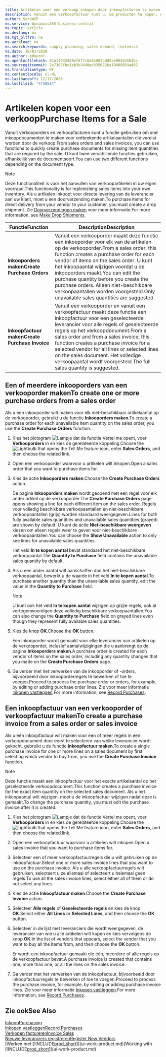 ```yaml
---
title: Artikelen voor een verkoop inkopen door inkoopfacturen te maken | Microsoft Docs
description: Vanuit een verkoopfactuur kunt u, om producten te kopen, een inkoopfactuur maken voor een leverancier.
author: SorenGP
ms.service: dynamics365-business-central
ms.topic: article
ms.devlang: na
ms.tgt_pltfrm: na
ms.workload: na
ms.search.keywords: supply planning, sales demand, replenish
ms.date: 10/01/2020
ms.author: edupont
ms.openlocfilehash: 44a11933488ef6f7c6a8b007bdd9ae9049a5b3bc
ms.sourcegitcommit: 2e7307fbe1eb3b34d0ad9356226a19409054a402
ms.translationtype: HT
ms.contentlocale: nl-NL
ms.lasthandoff: 12/17/2020
ms.locfileid: "4758514"
---
```

# <a name="purchase-items-for-a-sale"></a><span data-ttu-id="9e863-103">Artikelen kopen voor een verkoop</span><span class="sxs-lookup"><span data-stu-id="9e863-103">Purchase Items for a Sale</span></span>
<span data-ttu-id="9e863-104">Vanuit verkooporders en verkoopfacturen kunt u functie gebruiken om snel inkoopdocumenten te maken voor ontbrekende artikelaantallen die vereist worden door de verkoop.</span><span class="sxs-lookup"><span data-stu-id="9e863-104">From sales orders and sales invoices, you can use functions to quickly create purchase documents for missing item quantities that are required by the sale.</span></span> <span data-ttu-id="9e863-105">U kunt twee verschillende functies gebruiken, afhankelijk van de documentsoort.</span><span class="sxs-lookup"><span data-stu-id="9e863-105">You can use two different functions depending on the document type.</span></span>

> [!Note]
> <span data-ttu-id="9e863-106">Deze functionaliteit is voor het aanvullen van verkoopartikelen in uw eigen voorraad.</span><span class="sxs-lookup"><span data-stu-id="9e863-106">This functionality is for replenishing sales items into your own inventory.</span></span> <span data-ttu-id="9e863-107">Als u artikelen inkoopt voor directe levering van de leverancier aan uw klant, moet u een doorverzending maken.</span><span class="sxs-lookup"><span data-stu-id="9e863-107">To purchase items for direct delivery from your vendor to your customer, you must create a drop shipment.</span></span> <span data-ttu-id="9e863-108">Zie [Doorverzendingen maken](sales-how-drop-shipment.md) voor meer informatie.</span><span class="sxs-lookup"><span data-stu-id="9e863-108">For more information, see [Make Drop Shipments](sales-how-drop-shipment.md).</span></span>   

|<span data-ttu-id="9e863-109">Functie</span><span class="sxs-lookup"><span data-stu-id="9e863-109">Function</span></span>|<span data-ttu-id="9e863-110">Description</span><span class="sxs-lookup"><span data-stu-id="9e863-110">Description</span></span>|
|--------|-----------|
|<span data-ttu-id="9e863-111">**Inkooporders maken**</span><span class="sxs-lookup"><span data-stu-id="9e863-111">**Create Purchase Orders**</span></span>|<span data-ttu-id="9e863-112">Vanuit een verkooporder maakt deze functie een inkooporder voor elk van de artikelen op de verkooporder.</span><span class="sxs-lookup"><span data-stu-id="9e863-112">From a sales order, this function creates a purchase order for each vendor of items on the sales order.</span></span> <span data-ttu-id="9e863-113">U kunt het inkoopaantal wijzigen voordat u de inkooporders maakt.</span><span class="sxs-lookup"><span data-stu-id="9e863-113">You can edit the purchase quantity before you create the purchase orders.</span></span> <span data-ttu-id="9e863-114">Alleen niet-beschikbare verkoopaantallen worden voorgesteld.</span><span class="sxs-lookup"><span data-stu-id="9e863-114">Only unavailable sales quantities are suggested.</span></span>
|<span data-ttu-id="9e863-115">**Inkoopfactuur maken**</span><span class="sxs-lookup"><span data-stu-id="9e863-115">**Create Purchase Invoice**</span></span>|<span data-ttu-id="9e863-116">Vanuit een verkooporder en vanuit een verkoopfactuur maakt deze functie een inkoopfactuur voor een geselecteerde leverancier voor alle regels of geselecteerde regels op het verkoopdocument.</span><span class="sxs-lookup"><span data-stu-id="9e863-116">From a sales order and from a sales invoice, this function creates a purchase invoice for a selected vendor for all lines or selected lines on the sales document.</span></span> <span data-ttu-id="9e863-117">Het volledige verkoopaantal wordt voorgesteld.</span><span class="sxs-lookup"><span data-stu-id="9e863-117">The full sales quantity is suggested.</span></span>|

## <a name="to-create-one-or-more-purchase-orders-from-a-sales-order"></a><span data-ttu-id="9e863-118">Een of meerdere inkooporders van een verkooporder maken</span><span class="sxs-lookup"><span data-stu-id="9e863-118">To create one or more purchase orders from a sales order</span></span>
<span data-ttu-id="9e863-119">Als u een inkooporder wilt maken voor elk niet-beschikbaar artikelaantal op de verkooporder, gebruikt u de functie **Inkooporders maken**.</span><span class="sxs-lookup"><span data-stu-id="9e863-119">To create a purchase order for each unavailable item quantity on the sales order, you use the **Create Purchase Orders** function.</span></span>

1. <span data-ttu-id="9e863-120">Kies het pictogram ![Lampje dat de functie Vertel me opent](media/ui-search/search_small.png "Vertel me wat u wilt doen"), voer **Verkooporders** in en kies de gerelateerde koppeling.</span><span class="sxs-lookup"><span data-stu-id="9e863-120">Choose the ![Lightbulb that opens the Tell Me feature](media/ui-search/search_small.png "Tell me what you want to do") icon, enter **Sales Orders**, and then choose the related link.</span></span>
2. <span data-ttu-id="9e863-121">Open een verkooporder waarvoor u artikelen wilt inkopen.</span><span class="sxs-lookup"><span data-stu-id="9e863-121">Open a sales order that you want to purchase items for.</span></span>
3. <span data-ttu-id="9e863-122">Kies de actie **Inkooporders maken**.</span><span class="sxs-lookup"><span data-stu-id="9e863-122">Choose the **Create Purchase Orders** action.</span></span>

    <span data-ttu-id="9e863-123">De pagina **Inkooporders maken** wordt geopend met een regel voor elk ander artikel op de verkooporder.</span><span class="sxs-lookup"><span data-stu-id="9e863-123">The **Create Purchase Orders** page opens showing a line for each different item on the sales order.</span></span> <span data-ttu-id="9e863-124">Regels voor volledig beschikbare verkoopaantallen en niet-beschikbare verkoopaantallen (grijs) worden standaard weergegeven.</span><span class="sxs-lookup"><span data-stu-id="9e863-124">Lines for both fully available sales quantities and unavailable sales quantities (grayed) are shown by default.</span></span> <span data-ttu-id="9e863-125">U kunt de actie **Niet-beschikbare weergeven** kiezen om alleen regels weer te geven voor niet-beschikbare verkoopaantallen.</span><span class="sxs-lookup"><span data-stu-id="9e863-125">You can choose the **Show Unavailable** action to only see lines for unavailable sales quantities.</span></span>

    <span data-ttu-id="9e863-126">Het veld **In te kopen aantal** bevat standaard het niet-beschikbare verkoopaantal.</span><span class="sxs-lookup"><span data-stu-id="9e863-126">The **Quantity to Purchase** field contains the unavailable sales quantity by default.</span></span>
4. <span data-ttu-id="9e863-127">Als u een ander aantal wilt aanschaffen dan het niet-beschikbare verkoopaantal, bewerkt u de waarde in het veld **In te kopen aantal**.</span><span class="sxs-lookup"><span data-stu-id="9e863-127">To purchase another quantity than the unavailable sales quantity, edit the value in the **Quantity to Purchase** field.</span></span>

    > [!NOTE]  
    >   <span data-ttu-id="9e863-128">U kunt ook het veld **In te kopen aantal** wijzigen op grijze regels, ook al vertegenwoordigen deze volledig beschikbare verkoopaantallen.</span><span class="sxs-lookup"><span data-stu-id="9e863-128">You can also change the **Quantity to Purchase** field on grayed lines even though they represent fully available sales quantities.</span></span>
5. <span data-ttu-id="9e863-129">Kies de knop **OK**.</span><span class="sxs-lookup"><span data-stu-id="9e863-129">Choose the **OK** button.</span></span>

    <span data-ttu-id="9e863-130">Een inkooporder wordt gemaakt voor elke leverancier van artikelen op de verkooporder, inclusief aantalwijzigingen die u aanbrengt op de pagina **Inkooporders maken**.</span><span class="sxs-lookup"><span data-stu-id="9e863-130">A purchase order is created for each vendor of items on the sales order, including any quantity changes that you made on the **Create Purchase Orders** page.</span></span>
7. <span data-ttu-id="9e863-131">Ga verder met het verwerken van de inkooporder of -orders, bijvoorbeeld door inkooporderregels te bewerken of toe te voegen.</span><span class="sxs-lookup"><span data-stu-id="9e863-131">Proceed to process the purchase order or orders, for example, by editing or adding purchase order lines.</span></span> <span data-ttu-id="9e863-132">Zie voor meer informatie [Inkopen vastleggen](purchasing-how-record-purchases.md).</span><span class="sxs-lookup"><span data-stu-id="9e863-132">For more information, see [Record Purchases](purchasing-how-record-purchases.md).</span></span>


## <a name="to-create-a-purchase-invoice-from-a-sales-order-or-sales-invoice"></a><span data-ttu-id="9e863-133">Een inkoopfactuur van een verkooporder of verkoopfactuur maken</span><span class="sxs-lookup"><span data-stu-id="9e863-133">To create a purchase invoice from a sales order or sales invoice</span></span>
<span data-ttu-id="9e863-134">Als u één inkoopfactuur wilt maken voor een of meer regels in een verkoopdocument door eerst te selecteren van welke leverancier wordt gekocht, gebruikt u de functie **Inkoopfactuur maken**.</span><span class="sxs-lookup"><span data-stu-id="9e863-134">To create a single purchase invoice for one or more lines on a sales document by first selecting which vendor to buy from, you use the **Create Purchase Invoice** function.</span></span>

> [!NOTE]  
>   <span data-ttu-id="9e863-135">Deze functie maakt een inkoopfactuur voor het exacte artikelaantal op het geselecteerde verkoopdocument.</span><span class="sxs-lookup"><span data-stu-id="9e863-135">This function creates a purchase invoice for the exact item quantity on the selected sales document.</span></span> <span data-ttu-id="9e863-136">Als u het inkoopaantal wilt wijzigen, moet u de inkoopfactuur wijzigen nadat deze is gemaakt.</span><span class="sxs-lookup"><span data-stu-id="9e863-136">To change the purchase quantity, you must edit the purchase invoice after it is created.</span></span>  

1. <span data-ttu-id="9e863-137">Kies het pictogram ![Lampje dat de functie Vertel me opent](media/ui-search/search_small.png "Vertel me wat u wilt doen"), voer **Verkooporders** in en kies de gerelateerde koppeling.</span><span class="sxs-lookup"><span data-stu-id="9e863-137">Choose the ![Lightbulb that opens the Tell Me feature](media/ui-search/search_small.png "Tell me what you want to do") icon, enter **Sales Orders**, and then choose the related link.</span></span>
2. <span data-ttu-id="9e863-138">Open een verkoopfactuur waarvoor u artikelen wilt inkopen.</span><span class="sxs-lookup"><span data-stu-id="9e863-138">Open a sales invoice that you want to purchase items for.</span></span>
3. <span data-ttu-id="9e863-139">Selecteer een of meer verkoopfactuurregels die u wilt gebruiken op de inkoopfactuur.</span><span class="sxs-lookup"><span data-stu-id="9e863-139">Select one or more sales invoice lines that you want to use on the purchase invoice.</span></span> <span data-ttu-id="9e863-140">Als u alle verkoopfactuurregels wilt gebruiken, selecteert u ze allemaal of selecteert u helemaal geen regels.</span><span class="sxs-lookup"><span data-stu-id="9e863-140">To use all the sales invoice lines, select either all of them or do not select any lines.</span></span>
4. <span data-ttu-id="9e863-141">Kies de actie **Inkoopfactuur maken**.</span><span class="sxs-lookup"><span data-stu-id="9e863-141">Choose the **Create Purchase Invoice** action.</span></span>
5. <span data-ttu-id="9e863-142">Selecteer **Alle regels** of **Geselecteerde regels** en kies de knop **OK**.</span><span class="sxs-lookup"><span data-stu-id="9e863-142">Select either **All Lines** or **Selected Lines**, and then choose the **OK** button.</span></span>  
6. <span data-ttu-id="9e863-143">Selecteer in de lijst met leveranciers die wordt weergegeven, de leverancier van wie u alle artikelen wilt kopen en kies vervolgens de knop **OK**.</span><span class="sxs-lookup"><span data-stu-id="9e863-143">In the list of vendors that appears, select the vendor that you want to buy all the items from, and then choose the **OK** button.</span></span>

    <span data-ttu-id="9e863-144">Er wordt een inkoopfactuur gemaakt die één, meerdere of alle regels op de verkoopfactuur bevat.</span><span class="sxs-lookup"><span data-stu-id="9e863-144">A purchase invoice is created that contains one, more than one, or all the lines on the sales invoice.</span></span>
7. <span data-ttu-id="9e863-145">Ga verder met het verwerken van de inkoopfactuur, bijvoorbeeld door inkoopfactuurregels te bewerken of toe te voegen.</span><span class="sxs-lookup"><span data-stu-id="9e863-145">Proceed to process the purchase invoice, for example, by editing or adding purchase invoice lines.</span></span> <span data-ttu-id="9e863-146">Zie voor meer informatie [Inkopen vastleggen](purchasing-how-record-purchases.md).</span><span class="sxs-lookup"><span data-stu-id="9e863-146">For more information, see [Record Purchases](purchasing-how-record-purchases.md).</span></span>

## <a name="see-also"></a><span data-ttu-id="9e863-147">Zie ook</span><span class="sxs-lookup"><span data-stu-id="9e863-147">See Also</span></span>
[<span data-ttu-id="9e863-148">Inkoop</span><span class="sxs-lookup"><span data-stu-id="9e863-148">Purchasing</span></span>](purchasing-manage-purchasing.md)  
[<span data-ttu-id="9e863-149">Inkopen vastleggen</span><span class="sxs-lookup"><span data-stu-id="9e863-149">Record Purchases</span></span>](purchasing-how-record-purchases.md)  
[<span data-ttu-id="9e863-150">Verkopen factureren</span><span class="sxs-lookup"><span data-stu-id="9e863-150">Invoice Sales</span></span>](sales-how-invoice-sales.md)  
[<span data-ttu-id="9e863-151">Nieuwe leveranciers registreren</span><span class="sxs-lookup"><span data-stu-id="9e863-151">Register New Vendors</span></span>](purchasing-how-register-new-vendors.md)  
<span data-ttu-id="9e863-152">[Werken met [!INCLUDE[prod_short](includes/prod_short.md)]](ui-work-product.md)</span><span class="sxs-lookup"><span data-stu-id="9e863-152">[Working with [!INCLUDE[prod_short](includes/prod_short.md)]](ui-work-product.md)</span></span>
